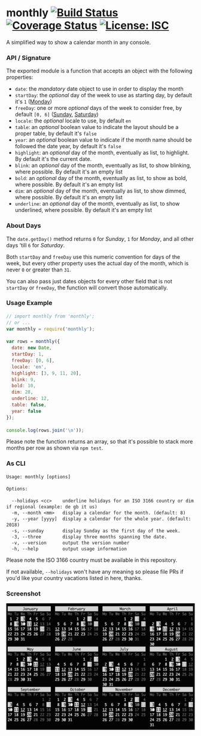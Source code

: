 # monthly [![Build Status](https://travis-ci.com/WebReflection/monthly.svg?branch=master)](https://travis-ci.com/WebReflection/monthly) [![Coverage Status](https://coveralls.io/repos/github/WebReflection/monthly/badge.svg?branch=master)](https://coveralls.io/github/WebReflection/monthly?branch=master) [![License: ISC](https://img.shields.io/badge/License-ISC-yellow.svg)](https://opensource.org/licenses/ISC)

A simplified way to show a calendar month in any console.

### API / Signature

The exported module is a function that accepts an object with the following properties:

  * `date`: the _mandatory_ date object to use in order to display the month
  * `startDay`: the _optional_ day of the week to use as starting day, by default it's `1` ([Monday](https://github.com/WebReflection/monthly#about-days))
  * `freeDay`: one or more _optional_ days of the week to consider free, by default `[0, 6]` ([Sunday](https://github.com/WebReflection/monthly#about-days), [Saturday](https://github.com/WebReflection/monthly#about-days))
  * `locale`: the _optional_ locale to use, by default `en`
  * `table`: an _optional_ boolean value to indicate the layout should be a proper table, by default it's `false`
  * `year`: an _optional_ boolean value to indicate if the month name should be followed the date year, by default it's `false`
  * `highlight`: an _optional_ day of the month, eventually as list, to highlight. By default it's the current date.
  * `blink`: an _optional_ day of the month, eventually as list, to show blinking, where possible. By default it's an empty list
  * `bold`: an _optional_ day of the month, eventually as list, to show as bold, where possible. By default it's an empty list
  * `dim`: an _optional_ day of the month, eventually as list, to show dimmed, where possible. By default it's an empty list
  * `underline`: an _optional_ day of the month, eventually as list, to show underlined, where possible. By default it's an empty list


### About Days

The `date.getDay()` method returns `0` for _Sunday_, `1` for _Monday_, and all other days 'till `6` for _Saturday_.

Both `startDay` and `freeDay` use this numeric convention for days of the week, but every other property uses the actual day of the month, which is never `0` or greater than `31`.

You can also pass just dates objects for every other field that is not `startDay` or `freeDay`, the function will convert those automatically.


### Usage Example

```js
// import monthly from 'monthly';
// or ...
var monthly = require('monthly');

var rows = monthly({
  date: new Date,
  startDay: 1,
  freeDay: [0, 6],
  locale: 'en',
  highlight: [3, 9, 11, 20],
  blink: 9,
  bold: 10,
  dim: 28,
  underline: 12,
  table: false,
  year: false
});

console.log(rows.join('\n'));
```

Please note the function returns an array, so that it's possible to stack more months per row as shown via `npm test`.

### As CLI

```
Usage: monthly [options]

Options:

  --holidays <cc>    underline holidays for an ISO 3166 country or dim if regional (example: de gb it us)
  -m, --month <mm>   display a calendar for the month. (default: 8)
  -y, --year [yyyy]  display a calendar for the whole year. (default: 2018)
  -s, --sunday       display Sunday as the first day of the week.
  -3, --three        display three months spanning the date.
  -v, --version      output the version number
  -h, --help         output usage information
```

Please note the ISO 3166 country must be available in this repository.

If not available, `--holidays` won't have any meaning so please file PRs if you'd like your country vacations listed in here, thanks.


### Screenshot

![the whole year in console](./screenshot.png)
